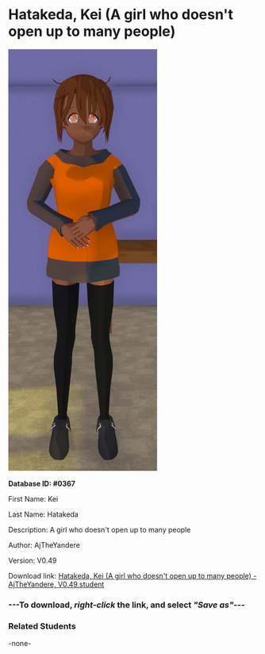 # Hatakeda, Kei (A girl who doesn't open up to many people)

<img src="../../Files/Images/Hatakeda, Kei (A girl who doesn't open up to many people).png" title="Hatakeda, Kei (A girl who doesn't open up to many people) - AjTheYandere, V0.49">

**Database ID: #0367**

First Name: Kei

Last Name: Hatakeda

Description: A girl who doesn't open up to many people

Author: AjTheYandere

Version: V0.49

Download link: <a href="https://raw.githubusercontent.com/Arbiter1223/Daigaku-Gurashi-Custom-Students/master/Files/Student%20Files/Hatakeda%2C%20Kei%20(A%20girl%20who%20doesn't%20open%20up%20to%20many%20people)%20-%20AjTheYandere%2C%20V0.49.student">Hatakeda, Kei (A girl who doesn't open up to many people) - AjTheYandere, V0.49.student</a>

### ---**To download, _right-click_ the link, and select _"Save as"_**---

### Related Students

-none-
